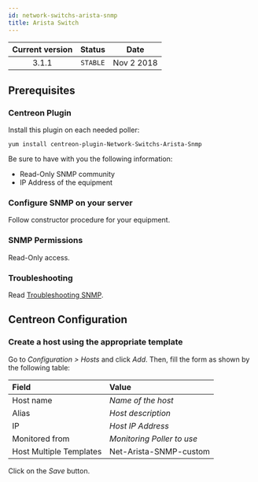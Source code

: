 ```yaml
---
id: network-switchs-arista-snmp
title: Arista Switch
---
```


| Current version | Status | Date |
| :-: | :-: | :-: |
| 3.1.1 | `STABLE` | Nov  2 2018 |

## Prerequisites

### Centreon Plugin

Install this plugin on each needed poller:

``` shell
yum install centreon-plugin-Network-Switchs-Arista-Snmp
```

Be sure to have with you the following information:

  - Read-Only SNMP community
  - IP Address of the equipment

### Configure SNMP on your server

Follow constructor procedure for your equipment.

### SNMP Permissions

Read-Only access.

### Troubleshooting

Read [Troubleshooting SNMP](https://documentation.centreon.com/docs/centreon-plugins/en/latest/user/guide.html#snmp).

## Centreon Configuration

### Create a host using the appropriate template

Go to *Configuration \> Hosts* and click *Add*. Then, fill the form as shown by the following table:

| Field                   | Value                      |
| :---------------------- | :------------------------- |
| Host name               | *Name of the host*         |
| Alias                   | *Host description*         |
| IP                      | *Host IP Address*          |
| Monitored from          | *Monitoring Poller to use* |
| Host Multiple Templates | Net-Arista-SNMP-custom     |

Click on the *Save* button.

